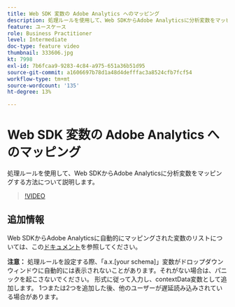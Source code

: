 ```yaml
---
title: Web SDK 変数の Adobe Analytics へのマッピング
description: 処理ルールを使用して、Web SDKからAdobe Analyticsに分析変数をマッピングする方法について説明します。
feature: ユースケース
role: Business Practitioner
level: Intermediate
doc-type: feature video
thumbnail: 333606.jpg
kt: 7998
exl-id: 7b6fcaa9-9283-4c84-a975-651a36b51d95
source-git-commit: a1606697b78d1a48d4defffac3a8524cfb7fcf54
workflow-type: tm+mt
source-wordcount: '135'
ht-degree: 13%

---
```


# Web SDK 変数の Adobe Analytics へのマッピング

処理ルールを使用して、Web SDKからAdobe Analyticsに分析変数をマッピングする方法について説明します。

>[!VIDEO](https://video.tv.adobe.com/v/333606/?quality=12&learn=on)

## 追加情報

Web SDKからAdobe Analyticsに自動的にマッピングされた変数のリストについては、この[ドキュメント](https://experienceleague.adobe.com/docs/experience-platform/edge/data-collection/adobe-analytics/automatically-mapped-vars.html)を参照してください。

**注意：** 処理ルールを設定する際、「a.x.[your schema]」変数がドロップダウンウィンドウに自動的には表示されないことがあります。それがない場合は、パニックを起こさないでください。 形式に従って入力し、contextData変数として追加します。 1つまたは2つを追加した後、他のユーザーが遅延読み込みされている場合があります。
